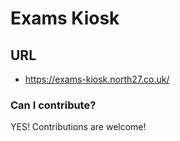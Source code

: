 # Exams Kiosk

## URL

- https://exams-kiosk.north27.co.uk/

### Can I contribute?

YES! Contributions are welcome!
